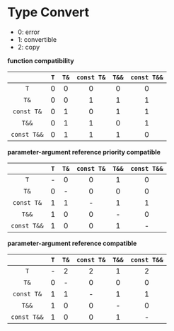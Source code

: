 # Type Convert

- 0: error
- 1: convertible
- 2: copy

**function compatibility** 

|           | `T`  | `T&` | `const T&` | `T&&` | `const T&&` |
| :-------: | :--: | :--: | :------: | :--: | :-------: |
| `T`       | 0    | 0 | 0     | 0 | 0    |
| `T&`      | 0 | 0    | 1     | 1 | 1      |
| `const T&` | 0 | 1 | 0        | 1 | 1      |
| `T&&`     | 0 | 1 | 1     | 0    | 1      |
| `const T&&` | 0 | 1 | 1     | 1 | 0         |

**parameter-argument reference priority compatible** 

|           | `T`  | `T&` | `const T&` | `T&&` | `const T&&` |
| :---------: | :----: | :----: | :--------: | :----: | :---------: |
| `T`       | -    | 0 | 0     | 1 | 0      |
| `T&`      | 0 | -    | 0     | 0 | 0      |
| `const T&` | 1 | 1 | -        | 1 | 1      |
| `T&&`     | 1 | 0 | 0     | -    | 0      |
| `const T&&` | 1 | 0 | 0     | 1 | -         |

**parameter-argument reference compatible** 

|           | `T`  | `T&` | `const T&` | `T&&` | `const T&&` |
| :---------: | :----: | :----: | :--------: | :----: | :---------: |
| `T`       | -    | 2 | 2     | 1 | 2      |
| `T&`      | 0 | -    | 0     | 0 | 0      |
| `const T&` | 1 | 1 | -        | 1 | 1      |
| `T&&`     | 1 | 0 | 0     | -    | 0      |
| `const T&&` | 1 | 0 | 0     | 1 | -         |

